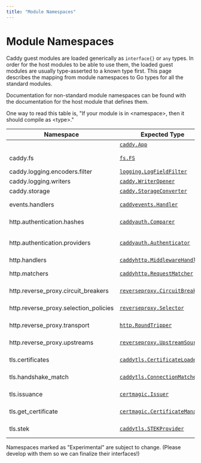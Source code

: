 ```yaml
---
title: "Module Namespaces"
---
```


# Module Namespaces

Caddy guest modules are loaded generically as `interface{}` or `any` types. In order for the host modules to be able to use them, the loaded guest modules are usually type-asserted to a known type first. This page describes the mapping from module namespaces to Go types for all the standard modules.

Documentation for non-standard module namespaces can be found with the documentation for the host module that defines them.

<aside class="tip">
	One way to read this table is, "If your module is in &lt;namespace&gt;, then it should compile as &lt;type&gt;."
</aside>

Namespace | Expected Type | Description | Notes
--------- | ------------- | ----------- | ----------
|         | [`caddy.App`](https://pkg.go.dev/github.com/caddyserver/caddy/v2?tab=doc#App) | Caddy app
caddy.fs  | [`fs.FS`](https://pkg.go.dev/io/fs#FS) | Virtual file system |  <i>⚠️ Experimental</i>
caddy.logging.encoders.filter | [`logging.LogFieldFilter`](https://pkg.go.dev/github.com/caddyserver/caddy/v2/modules/logging?tab=doc#LogFieldFilter) | Log field filter</i>
caddy.logging.writers | [`caddy.WriterOpener`](https://pkg.go.dev/github.com/caddyserver/caddy/v2?tab=doc#WriterOpener) | Log writers
caddy.storage | [`caddy.StorageConverter`](https://pkg.go.dev/github.com/caddyserver/caddy/v2?tab=doc#StorageConverter) | Storage backends
events.handlers | [`caddyevents.Handler`](https://pkg.go.dev/github.com/caddyserver/caddy/v2/modules/caddyevents#Handler) | Event handlers | <i>⚠️ Experimental</i>
http.authentication.hashes | [`caddyauth.Comparer`](https://pkg.go.dev/github.com/caddyserver/caddy/v2/modules/caddyhttp/caddyauth?tab=doc#Comparer) | Password hashers/comparers
http.authentication.providers | [`caddyauth.Authenticator`](https://pkg.go.dev/github.com/caddyserver/caddy/v2/modules/caddyhttp/caddyauth?tab=doc#Authenticator) | HTTP authentication providers
http.handlers | [`caddyhttp.MiddlewareHandler`](https://pkg.go.dev/github.com/caddyserver/caddy/v2/modules/caddyhttp?tab=doc#MiddlewareHandler) | HTTP handlers
http.matchers | [`caddyhttp.RequestMatcher`](https://pkg.go.dev/github.com/caddyserver/caddy/v2/modules/caddyhttp?tab=doc#RequestMatcher) | HTTP request matchers<br>
http.reverse_proxy.circuit_breakers | [`reverseproxy.CircuitBreaker`](https://pkg.go.dev/github.com/caddyserver/caddy/v2/modules/caddyhttp/reverseproxy?tab=doc#CircuitBreaker) | Reverse proxy circuit breakers
http.reverse_proxy.selection_policies | [`reverseproxy.Selector`](https://pkg.go.dev/github.com/caddyserver/caddy/v2/modules/caddyhttp/reverseproxy?tab=doc#Selector) | Load balancing selection policies<br>
http.reverse_proxy.transport | [`http.RoundTripper`](https://pkg.go.dev/net/http?tab=doc#RoundTripper) | HTTP reverse proxy transports
http.reverse_proxy.upstreams | [`reverseproxy.UpstreamSource`](https://pkg.go.dev/github.com/caddyserver/caddy/v2/modules/caddyhttp/reverseproxy?tab=doc#UpstreamSource) | Dynamic upstream source | <i>⚠️ Experimental</i>
tls.certificates | [`caddytls.CertificateLoader`](https://pkg.go.dev/github.com/caddyserver/caddy/v2/modules/caddytls?tab=doc#CertificateLoader) | TLS certificate source</i>
tls.handshake_match | [`caddytls.ConnectionMatcher`](https://pkg.go.dev/github.com/caddyserver/caddy/v2/modules/caddytls?tab=doc#ConnectionMatcher) | TLS connection matcher</i>
tls.issuance | [`certmagic.Issuer`](https://pkg.go.dev/github.com/caddyserver/certmagic?tab=doc#Issuer) | TLS certificate issuer<br>
tls.get_certificate | [`certmagic.CertificateManager`](https://pkg.go.dev/github.com/caddyserver/certmagic?tab=doc#CertificateManager) | TLS certificate manager | <i>⚠️ Experimental</i>
tls.stek | [`caddytls.STEKProvider`](https://pkg.go.dev/github.com/caddyserver/caddy/v2/modules/caddytls?tab=doc#STEKProvider) | TLS session ticket key source</i>

Namespaces marked as "Experimental" are subject to change. (Please develop with them so we can finalize their interfaces!)
